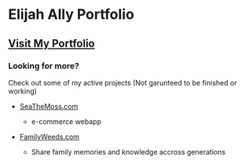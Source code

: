 # Elijah Ally Portfolio

## [Visit My Portfolio](https://elijahally.github.io/ElijahAllyPortfolio/)

### Looking for more? 

Check out some of my active projects (Not garunteed to be finished or working)

- [SeaTheMoss.com](https://seathemoss.com)

  - e-commerce webapp

- [FamilyWeeds.com](https://familyweeds.com)

  - Share family memories and knowledge accross generations

